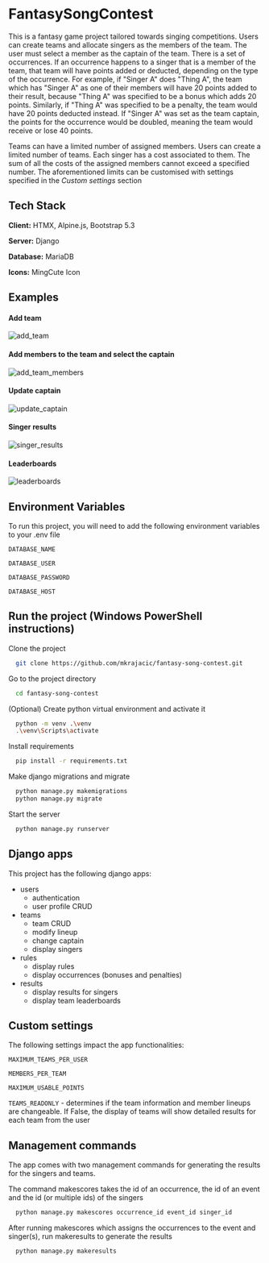# FantasySongContest

This is a fantasy game project tailored towards singing competitions. Users can create teams and allocate singers as the members of the team.
The user must select a member as the captain of the team. There is a set of occurrences. If an occurrence happens to a singer that is a member of the team, that team will have points added or deducted, depending on the type of the occurrence.
For example, if "Singer A" does "Thing A", the team which has "Singer A" as one of their members will have 20 points added to their result, because "Thing A" was specified to be a bonus which adds 20 points. Similarly, if "Thing A" was specified to be a penalty, the team would have 20 points deducted instead. If "Singer A" was set as the team captain, the points for the occurrence would be doubled, meaning the team would receive or lose 40 points.

Teams can have a limited number of assigned members. Users can create a limited number of teams. Each singer has a cost associated to them. The sum of all the costs of the assigned members cannot exceed a specified number. The aforementioned limits can be customised with settings specified in the *Custom settings* section

## Tech Stack

**Client:** HTMX, Alpine.js, Bootstrap 5.3

**Server:** Django

**Database:** MariaDB

**Icons:** MingCute Icon

## Examples
#### Add team
![add_team](https://github.com/user-attachments/assets/96e4cff8-1dae-4e79-bba0-cd2d61a79811)

#### Add members to the team and select the captain
![add_team_members](https://github.com/user-attachments/assets/dd10c102-e69e-4c37-a2ca-421326bbad41)

#### Update captain
![update_captain](https://github.com/user-attachments/assets/23742395-f95e-4240-8d37-97b231702a2c)

#### Singer results
![singer_results](https://github.com/user-attachments/assets/04e7f27e-d19b-4d82-b165-9c21f86a4181)

#### Leaderboards
![leaderboards](https://github.com/user-attachments/assets/b15c71e9-fa7c-4660-8dce-f262848531a7)


## Environment Variables

To run this project, you will need to add the following environment variables to your .env file

`DATABASE_NAME`

`DATABASE_USER`

`DATABASE_PASSWORD`

`DATABASE_HOST`


## Run the project (Windows PowerShell instructions)

Clone the project

```bash
  git clone https://github.com/mkrajacic/fantasy-song-contest.git
```

Go to the project directory

```bash
  cd fantasy-song-contest
```

(Optional) Create python virtual environment and activate it

```bash
  python -m venv .\venv
  .\venv\Scripts\activate
```

Install requirements

```bash
  pip install -r requirements.txt
```

Make django migrations and migrate

```bash
  python manage.py makemigrations
  python manage.py migrate
```

Start the server

```bash
  python manage.py runserver
```

## Django apps

This project has the following django apps:

- users
    - authentication
    - user profile CRUD
- teams
    - team CRUD
    - modify lineup
    - change captain
    - display singers
- rules
    - display rules
    - display occurrences (bonuses and penalties)
- results
    - display results for singers
    - display team leaderboards

## Custom settings

The following settings impact the app functionalities:

`MAXIMUM_TEAMS_PER_USER`

`MEMBERS_PER_TEAM`

`MAXIMUM_USABLE_POINTS`

`TEAMS_READONLY` - determines if the team information and member lineups are changeable. If False, the display of teams will show detailed results for each team from the user

## Management commands
The app comes with two management commands for generating the results for the singers and teams.

The command makescores takes the id of an occurrence, the id of an event and the id (or multiple ids) of the singers

```bash
  python manage.py makescores occurrence_id event_id singer_id
```

After running makescores which assigns the occurrences to the event and singer(s), run makeresults to generate the results

```bash
  python manage.py makeresults
```
